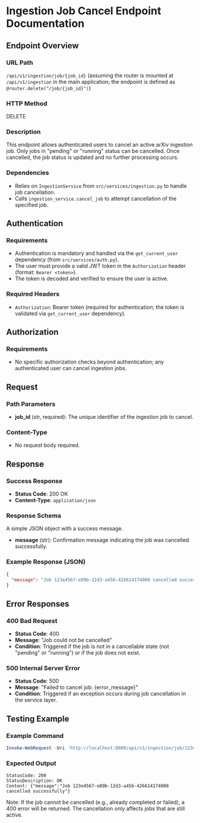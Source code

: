 # Ingestion Job Cancel Endpoint Documentation

## Endpoint Overview

### URL Path
`/api/v1/ingestion/job/{job_id}` (assuming the router is mounted at `/api/v1/ingestion` in the main application; the endpoint is defined as `@router.delete("/job/{job_id}")`)

### HTTP Method
DELETE

### Description
This endpoint allows authenticated users to cancel an active arXiv ingestion job. Only jobs in "pending" or "running" status can be cancelled. Once cancelled, the job status is updated and no further processing occurs.

### Dependencies
- Relies on `IngestionService` from `src/services/ingestion.py` to handle job cancellation.
- Calls `ingestion_service.cancel_job` to attempt cancellation of the specified job.

## Authentication

### Requirements
- Authentication is mandatory and handled via the `get_current_user` dependency (from `src/services/auth.py`).
- The user must provide a valid JWT token in the `Authorization` header (format: `Bearer <token>`).
- The token is decoded and verified to ensure the user is active.

### Required Headers
- `Authorization`: Bearer token (required for authentication; the token is validated via `get_current_user` dependency).

## Authorization

### Requirements
- No specific authorization checks beyond authentication; any authenticated user can cancel ingestion jobs.

## Request

### Path Parameters
- **job_id** (str, required): The unique identifier of the ingestion job to cancel.

### Content-Type
- No request body required.

## Response

### Success Response
- **Status Code**: 200 OK
- **Content-Type**: `application/json`

### Response Schema
A simple JSON object with a success message.

- **message** (str): Confirmation message indicating the job was cancelled successfully.

### Example Response (JSON)
```json
{
  "message": "Job 123e4567-e89b-12d3-a456-426614174000 cancelled successfully"
}
```

## Error Responses

### 400 Bad Request
- **Status Code**: 400
- **Message**: "Job could not be cancelled"
- **Condition**: Triggered if the job is not in a cancellable state (not "pending" or "running") or if the job does not exist.

### 500 Internal Server Error
- **Status Code**: 500
- **Message**: "Failed to cancel job: {error_message}"
- **Condition**: Triggered if an exception occurs during job cancellation in the service layer.

## Testing Example

### Example Command
```powershell
Invoke-WebRequest -Uri 'http://localhost:8000/api/v1/ingestion/job/123e4567-e89b-12d3-a456-426614174000' -Method DELETE -Headers @{Authorization="Bearer eyJhbGciOiJIUzI1NiIsInR5cCI6IkpXVCJ9.eyJzdWIiOiJhZG1pbiIsImV4cCI6MTc1ODg3MDc4OH0.GrXDnxCPAYJxm3rG33_0bP3hMJXTu5FX68uHHF1WV1I"}
```

### Expected Output
```
StatusCode: 200
StatusDescription: OK
Content: {"message":"Job 123e4567-e89b-12d3-a456-426614174000 cancelled successfully"}
```

Note: If the job cannot be cancelled (e.g., already completed or failed), a 400 error will be returned. The cancellation only affects jobs that are still active.